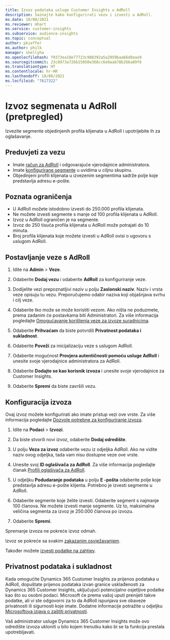 ```yaml
---
title: Izvoz podataka usluge Customer Insights u AdRoll
description: Saznajte kako konfigurirati vezu i izvesti u AdRoll.
ms.date: 10/08/2021
ms.reviewer: mhart
ms.service: customer-insights
ms.subservice: audience-insights
ms.topic: conceptual
author: pkieffer
ms.author: philk
manager: shellyha
ms.openlocfilehash: f9373ea18e77723c988392a5a2959baa66d8eae9
ms.sourcegitcommit: 23c8973a726b15050e368cc6e0aab78b266a89f6
ms.translationtype: HT
ms.contentlocale: hr-HR
ms.lasthandoff: 10/08/2021
ms.locfileid: "7617322"
---
```

# <a name="export-segments-to-adroll-preview"></a>Izvoz segmenata u AdRoll (pretpregled)

Izvezite segmente objedinjenih profila klijenata u AdRoll i upotrijebite ih za oglašavanje. 

## <a name="prerequisites-for-a-connection"></a>Preduvjeti za vezu

-   Imate [račun za AdRoll](https://www.adroll.com/) i odgovarajuće vjerodajnice administratora.
-   Imate [konfigurirane segmente](segments.md) u uvidima u ciljnu skupinu.
-   Objedinjeni profili klijenata u izvezenim segmentima sadrže polje koje predstavlja adresu e-pošte.

## <a name="known-limitations"></a>Poznata ograničenja

- U AdRoll možete istodobno izvesti do 250.000 profila klijenata.
- Ne možete izvesti segmente s manje od 100 profila klijenata u AdRoll. 
- Izvoz u AdRoll ograničen je na segmente.
- Izvoz do 250 tisuća profila klijenata u AdRoll može potrajati do 10 minuta. 
- Broj profila klijenata koje možete izvesti u AdRoll ovisi o ugovoru s uslugom AdRoll.

## <a name="set-up-connection-to-adroll"></a>Postavljanje veze s AdRoll

1. Idite na **Admin** > **Veze**.

1. Odaberite **Dodaj vezu** i odaberite **AdRoll** za konfiguriranje veze.

1. Dodijelite vezi prepoznatljivi naziv u polju **Zaslonski naziv**. Naziv i vrsta veze opisuju tu vezu. Preporučujemo odabir naziva koji objašnjava svrhu i cilj veze.

1. Odaberite tko može se može koristiti vezom. Ako ništa ne poduzmete, prema zadanim će postavkama biti Administratori. Za više informacija pogledajte [Omogućavanje korištenja veze za izvoze suradnicima](connections.md#allow-contributors-to-use-a-connection-for-exports).

1. Odaberite **Prihvaćam** da biste potvrdili **Privatnost podataka i sukladnost**.

1. Odaberite **Poveži** za inicijalizaciju veze s uslugom AdRoll.

1. Odaberite mogućnost **Provjera autentičnosti pomoću usluge AdRoll** i unesite svoje vjerodajnice administratora za AdRoll. 

1. Odaberite **Dodajte se kao korisnik izvoza** i unesite svoje vjerodajnice za Customer Insights.

1. Odaberite **Spremi** da biste završili vezu.

## <a name="configure-an-export"></a>Konfiguracija izvoza

Ovaj izvoz možete konfigurirati ako imate pristup vezi ove vrste. Za više informacija pogledajte [Dozvole potrebne za konfiguriranje izvoza](export-destinations.md#set-up-a-new-export).

1. Idite na **Podaci** > **Izvozi**.

1. Da biste stvorili novi izvoz, odaberite **Dodaj odredište**.

1. U polju **Veza za izvoz** odaberite vezu iz odjeljka AdRoll. Ako ne vidite naziv ovog odjeljka, tada vam nisu dostupne veze ove vrste.

1. Unesite svoj **ID oglašivača za AdRoll**. Za više informacija pogledajte članak [Profili oglašivača za AdRoll](https://help.adroll.com/hc/articles/212011838-Advertiser-Profiles).

1. U odjeljku **Podudaranje podataka** u polju **E -pošta** odaberite polje koje predstavlja adresu e-pošte klijenta. Potrebno je izvesti segmente u AdRoll.

1. Odaberite segmente koje želite izvesti. Odaberite segment s najmanje 100 članova. Ne možete izvesti manje segmente. Uz to, maksimalna veličina segmenta za izvoz je 250.000 članova po izvozu. 

1. Odaberite **Spremi**.

Spremanje izvoza ne pokreće izvoz odmah.

Izvoz se pokreće sa svakim [zakazanim osvježavanjem](system.md#schedule-tab). 

Također možete [izvesti podatke na zahtjev](export-destinations.md#run-exports-on-demand). 


## <a name="data-privacy-and-compliance"></a>Privatnost podataka i sukladnost

Kada omogućite Dynamics 365 Customer Insights za prijenos podataka u AdRoll, dopuštate prijenos podataka izvan granice usklađenosti za Dynamics 365 Customer Insights, uključujući potencijalno osjetljive podatke kao što su osobni podaci. Microsoft će prema vašoj uputi prenijeti takve podatke, ali vi ste odgovorni za to da AdRoll ispunjava sve obaveze privatnosti ili sigurnosti koje imate. Dodatne informacije potražite u odjeljku [Microsoftova izjava o zaštiti privatnosti](https://go.microsoft.com/fwlink/?linkid=396732).

Vaš administrator usluge Dynamics 365 Customer Insights može ovo odredište izvoza ukloniti u bilo kojem trenutku kako bi se ta funkcija prestala upotrebljavati.
